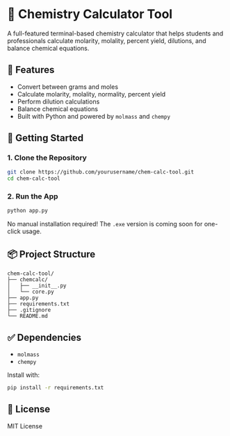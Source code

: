 # 🧪 Chemistry Calculator Tool

A full-featured terminal-based chemistry calculator that helps students and professionals calculate molarity, molality, percent yield, dilutions, and balance chemical equations.

## 🔧 Features

- Convert between grams and moles
- Calculate molarity, molality, normality, percent yield
- Perform dilution calculations
- Balance chemical equations
- Built with Python and powered by `molmass` and `chempy`

## 🚀 Getting Started

### 1. Clone the Repository

```bash
git clone https://github.com/yourusername/chem-calc-tool.git
cd chem-calc-tool
```

### 2. Run the App

```bash
python app.py
```

No manual installation required! The `.exe` version is coming soon for one-click usage.

## 📦 Project Structure

```
chem-calc-tool/
├── chemcalc/
│   ├── __init__.py
│   └── core.py
├── app.py
├── requirements.txt
├── .gitignore
└── README.md
```

## ✅ Dependencies

- `molmass`
- `chempy`

Install with:
```bash
pip install -r requirements.txt
```

## 📄 License

MIT License
